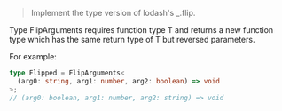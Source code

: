 > Implement the type version of lodash's \_.flip.

Type FlipArguments<T> requires function type T and returns a new function type which has the same return type of T but reversed parameters.

For example:

```ts
type Flipped = FlipArguments<
  (arg0: string, arg1: number, arg2: boolean) => void
>;
// (arg0: boolean, arg1: number, arg2: string) => void
```
